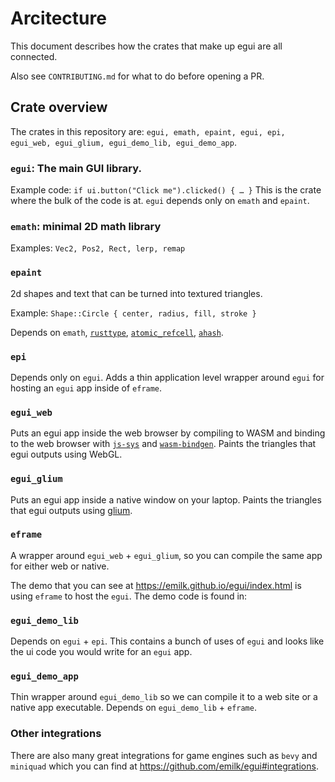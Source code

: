 # Arcitecture
This document describes how the crates that make up egui are all connected.

Also see `CONTRIBUTING.md` for what to do before opening a PR.


## Crate overview
The crates in this repository are: `egui, emath, epaint, egui, epi, egui_web, egui_glium, egui_demo_lib, egui_demo_app`.

### `egui`: The main GUI library.
Example code: `if ui.button("Click me").clicked() { … }`
This is the crate where the bulk of the code is at. `egui` depends only on `emath` and `epaint`.

### `emath`: minimal 2D math library
Examples: `Vec2, Pos2, Rect, lerp, remap`

### `epaint`
2d shapes and text that can be turned into textured triangles.

Example: `Shape::Circle { center, radius, fill, stroke }`

Depends on `emath`, [`rusttype`](https://crates.io/crates/rusttype), [`atomic_refcell`](https://crates.io/crates/atomic_refcell), [`ahash`](https://crates.io/crates/ahash).

### `epi`
Depends only on `egui`.
Adds a thin application level wrapper around `egui` for hosting an `egui` app inside of `eframe`.

### `egui_web`
Puts an egui app inside the web browser by compiling to WASM and binding to the web browser with [`js-sys`](https://crates.io/crates/js-sys) and [`wasm-bindgen`](https://crates.io/crates/wasm-bindgen). Paints the triangles that egui outputs using WebGL.

### `egui_glium`
Puts an egui app inside a native window on your laptop. Paints the triangles that egui outputs using [glium](https://github.com/glium/glium).

### `eframe`
A wrapper around `egui_web` + `egui_glium`, so you can compile the same app for either web or native.

The demo that you can see at <https://emilk.github.io/egui/index.html> is using `eframe` to host the `egui`. The demo code is found in:

### `egui_demo_lib`
Depends on `egui` + `epi`.
This contains a bunch of uses of `egui` and looks like the ui code you would write for an `egui` app.


### `egui_demo_app`
Thin wrapper around `egui_demo_lib` so we can compile it to a web site or a native app executable.
Depends on `egui_demo_lib` + `eframe`.

### Other integrations

There are also many great integrations for game engines such as `bevy` and `miniquad` which you can find at <https://github.com/emilk/egui#integrations>.
